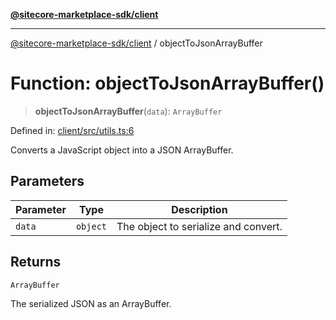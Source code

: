 [**@sitecore-marketplace-sdk/client**](../README.md)

***

[@sitecore-marketplace-sdk/client](../README.md) / objectToJsonArrayBuffer

# Function: objectToJsonArrayBuffer()

> **objectToJsonArrayBuffer**(`data`): `ArrayBuffer`

Defined in: [client/src/utils.ts:6](https://github.com/Sitecore/marketplace-sdk/blob/e3ec55ede335ad59ac5875d32f0d68c50e7bc899/packages/client/src/utils.ts#L6)

Converts a JavaScript object into a JSON ArrayBuffer.

## Parameters

| Parameter | Type | Description |
| ------ | ------ | ------ |
| `data` | `object` | The object to serialize and convert. |

## Returns

`ArrayBuffer`

The serialized JSON as an ArrayBuffer.
